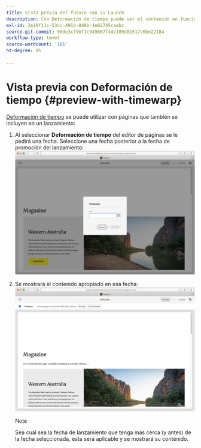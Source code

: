 ```yaml
---
title: Vista previa del futuro con su Launch
description: Con Deformación de tiempo puede ver el contenido en función de sus lanzamientos.
exl-id: 3e19f11c-53cc-491b-8d9b-1e82745caebc
source-git-commit: 90de3cf9bf1c949667f4de109d0b517c6be22184
workflow-type: tm+mt
source-wordcount: '101'
ht-degree: 0%

---
```


# Vista previa con Deformación de tiempo {#preview-with-timewarp}

[Deformación de tiempo](/help/sites-cloud/authoring/features/page-versions.md#timewarp) se puede utilizar con páginas que también se incluyen en un lanzamiento:

1. Al seleccionar **Deformación de tiempo** del editor de páginas se le pedirá una fecha. Seleccione una fecha posterior a la fecha de promoción del lanzamiento:
   ![Navegar desde el inicio desde el editor de páginas](/help/sites-cloud/authoring/assets/launches-timewarp-01.png)

1. Se mostrará el contenido apropiado en esa fecha:
   ![Navegar desde el inicio desde el editor de páginas](/help/sites-cloud/authoring/assets/launches-timewarp-02.png)

   >[!NOTE]
   >
   >Sea cual sea la fecha de lanzamiento que tenga más cerca (y antes) de la fecha seleccionada, esta será aplicable y se mostrará su contenido.
